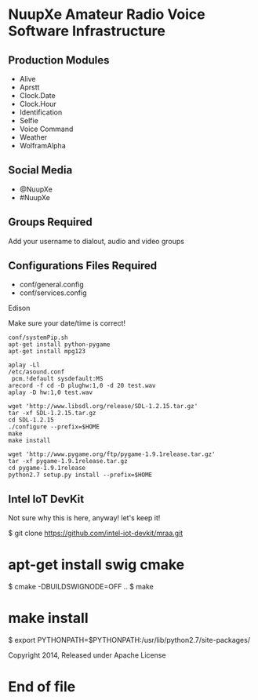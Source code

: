 # NuupXe Amateur Radio Voice Software Infrastructure

## Production Modules

- Alive
- Aprstt
- Clock.Date
- Clock.Hour
- Identification
- Selfie
- Voice Command
- Weather
- WolframAlpha

## Social Media

- @NuupXe
- #NuupXe

## Groups Required
Add your username to dialout, audio and video groups

## Configurations Files Required

- conf/general.config
- conf/services.config

Edison

Make sure your date/time is correct!

    conf/systemPip.sh
    apt-get install python-pygame
    apt-get install mpg123
    
    aplay -Ll
    /etc/asound.conf
     pcm.!default sysdefault:MS
    arecord -f cd -D plughw:1,0 -d 20 test.wav
    aplay -D hw:1,0 test.wav

    wget 'http://www.libsdl.org/release/SDL-1.2.15.tar.gz'
    tar -xf SDL-1.2.15.tar.gz
    cd SDL-1.2.15
    ./configure --prefix=$HOME
    make
    make install

    wget 'http://www.pygame.org/ftp/pygame-1.9.1release.tar.gz'
    tar -xf pygame-1.9.1release.tar.gz
    cd pygame-1.9.1release
    python2.7 setup.py install --prefix=$HOME

## Intel IoT DevKit

Not sure why this is here, anyway! let's keep it!

 $ git clone https://github.com/intel-iot-devkit/mraa.git
 # apt-get install swig cmake
 $ cmake -DBUILDSWIGNODE=OFF ..
 $ make
 # make install
 $ export PYTHONPATH=$PYTHONPATH:/usr/lib/python2.7/site-packages/

Copyright 2014, Released under Apache License

# End of file
